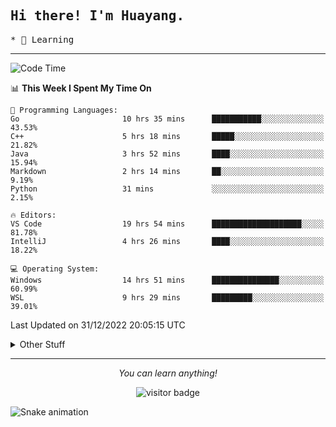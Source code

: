 <h2>
    <samp>Hi there! I'm Huayang.</samp>
</h2>
<p>
    <samp>
        * 🧐 Learning
    </samp>
</p>



<hr>


<!--START_SECTION:waka-->
![Code Time](http://img.shields.io/badge/Code%20Time-321%20hrs%2032%20mins-blue)

📊 **This Week I Spent My Time On** 

```text
💬 Programming Languages: 
Go                       10 hrs 35 mins      ███████████░░░░░░░░░░░░░░   43.53% 
C++                      5 hrs 18 mins       █████░░░░░░░░░░░░░░░░░░░░   21.82% 
Java                     3 hrs 52 mins       ████░░░░░░░░░░░░░░░░░░░░░   15.94% 
Markdown                 2 hrs 14 mins       ██░░░░░░░░░░░░░░░░░░░░░░░   9.19% 
Python                   31 mins             ░░░░░░░░░░░░░░░░░░░░░░░░░   2.15%

🔥 Editors: 
VS Code                  19 hrs 54 mins      ████████████████████░░░░░   81.78% 
IntelliJ                 4 hrs 26 mins       ████░░░░░░░░░░░░░░░░░░░░░   18.22%

💻 Operating System: 
Windows                  14 hrs 51 mins      ███████████████░░░░░░░░░░   60.99% 
WSL                      9 hrs 29 mins       █████████░░░░░░░░░░░░░░░░   39.01%

```


 Last Updated on 31/12/2022 20:05:15 UTC
<!--END_SECTION:waka-->


<details>
  <summary>Other Stuff</summary>
  <br />
<!--   
  <p align="left">
    <img height="180em" src="https://github-readme-streak-stats.herokuapp.com/?user=GuillaumeFalourd" />
    
  </p> -->

  * 🏆 Some GitHub statistical reports:
  
  <img width="100%" src="https://github-profile-trophy.vercel.app/?username=xmchxup&column=7">
  <p align="left">  
    <img height="180em" src="https://github-readme-stats.vercel.app/api?username=xmchxup&hide_border=true&show_icons=true&include_all_commits=true&bg_color=0,EC6C6C,FFD479,FFFC79,73FA79&theme=graywhite&locale=en" />
    <img height="180em" src="https://github-readme-stats.vercel.app/api/top-langs/?username=xmchxup&hide=css,scss,html&langs_count=8&hide_border=true&layout=compact&bg_color=0,73FA79,73FDFF,D783FF&theme=graywhite&locale=en" />
  </p>
  
  <img width="100%" src="https://github-profile-summary-cards.vercel.app/api/cards/profile-details?username=xmchxup&theme=github" />
 
</a>
</details>
<hr>
<p align="center">
    <i>You can learn anything!</i>
    <p align="center">
        <img src="https://visitor-badge.laobi.icu/badge?page_id=xmchxup" alt="visitor badge"/>       
    </p>
</p>

![Snake animation](https://github.com/XmchxUp/XmchxUp/blob/output/github-contribution-grid-snake.gif)


